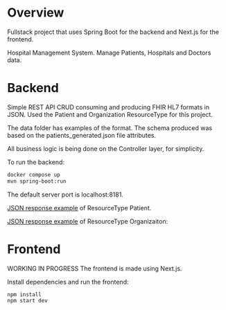 # Overview

Fullstack project that uses Spring Boot for the backend and Next.js for the frontend.

Hospital Management System. Manage Patients, Hospitals and Doctors data.

# Backend

Simple REST API CRUD consuming and producing FHIR HL7 formats in JSON. Used the Patient and Organization ResourceType for this project. 

The data folder has examples of the format. The schema produced was based on the patients_generated.json file attributes. 

All business logic is being done on the Controller layer, for simplicity.

To run the backend:

```sh
docker compose up 
mvn spring-boot:run
```
The default server port is localhost:8181.

[JSON response example](data/generated-json/patients_generated.json) of ResourceType Patient.

[JSON response example](data/generated-json/organization_generated.json) of ResourceType Organizaiton: 

# Frontend

WORKING IN PROGRESS
The frontend is made using Next.js.

Install dependencies and run the frontend: 
```sh
npm install
npm start dev
```
